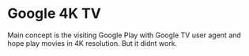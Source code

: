 # Google 4K TV

Main concept is the visiting Google Play with Google TV user agent and hope play movies in 4K resolution. But it didnt work.
